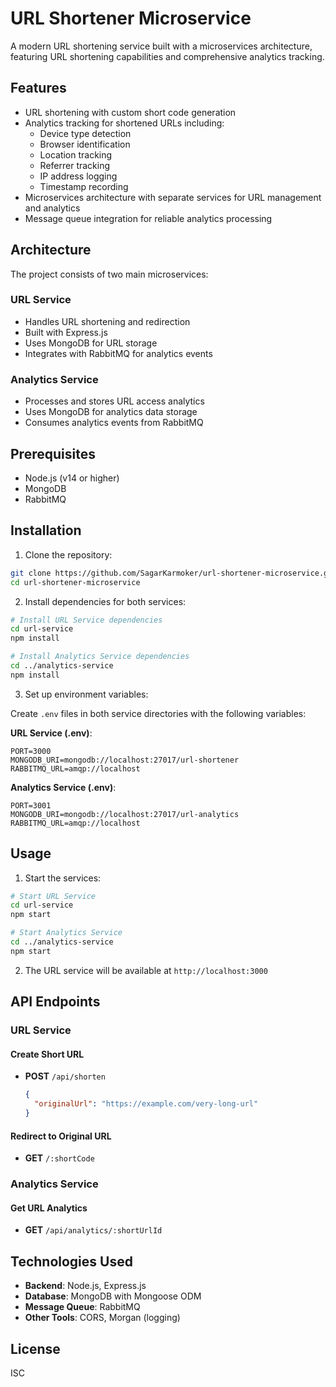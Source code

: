 # URL Shortener Microservice

A modern URL shortening service built with a microservices architecture, featuring URL shortening capabilities and comprehensive analytics tracking.

## Features

- URL shortening with custom short code generation
- Analytics tracking for shortened URLs including:
  - Device type detection
  - Browser identification
  - Location tracking
  - Referrer tracking
  - IP address logging
  - Timestamp recording
- Microservices architecture with separate services for URL management and analytics
- Message queue integration for reliable analytics processing

## Architecture

The project consists of two main microservices:

### URL Service
- Handles URL shortening and redirection
- Built with Express.js
- Uses MongoDB for URL storage
- Integrates with RabbitMQ for analytics events

### Analytics Service
- Processes and stores URL access analytics
- Uses MongoDB for analytics data storage
- Consumes analytics events from RabbitMQ

## Prerequisites

- Node.js (v14 or higher)
- MongoDB
- RabbitMQ

## Installation

1. Clone the repository:
```bash
git clone https://github.com/SagarKarmoker/url-shortener-microservice.git
cd url-shortener-microservice
```

2. Install dependencies for both services:
```bash
# Install URL Service dependencies
cd url-service
npm install

# Install Analytics Service dependencies
cd ../analytics-service
npm install
```

3. Set up environment variables:

Create `.env` files in both service directories with the following variables:

**URL Service (.env)**:
```env
PORT=3000
MONGODB_URI=mongodb://localhost:27017/url-shortener
RABBITMQ_URL=amqp://localhost
```

**Analytics Service (.env)**:
```env
PORT=3001
MONGODB_URI=mongodb://localhost:27017/url-analytics
RABBITMQ_URL=amqp://localhost
```

## Usage

1. Start the services:

```bash
# Start URL Service
cd url-service
npm start

# Start Analytics Service
cd ../analytics-service
npm start
```

2. The URL service will be available at `http://localhost:3000`

## API Endpoints

### URL Service

#### Create Short URL
- **POST** `/api/shorten`
  ```json
  {
    "originalUrl": "https://example.com/very-long-url"
  }
  ```

#### Redirect to Original URL
- **GET** `/:shortCode`

### Analytics Service

#### Get URL Analytics
- **GET** `/api/analytics/:shortUrlId`

## Technologies Used

- **Backend**: Node.js, Express.js
- **Database**: MongoDB with Mongoose ODM
- **Message Queue**: RabbitMQ
- **Other Tools**: CORS, Morgan (logging)

## License

ISC
